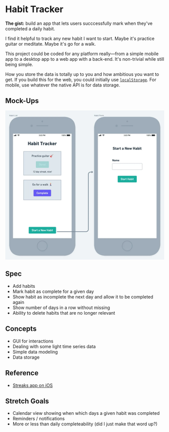# Habit Tracker

**The gist:** build an app that lets users succcessfully mark when they've completed a daily habit.

I find it helpful to track any new habit I want to start. Maybe it's practice guitar or meditate. Maybe it's go for a walk.

This project could be coded for any platform really—from a simple mobile app to a desktop app to a web app with a back-end. It's non-trivial while still being simple.

How you store the data is totally up to you and how ambitious you want to get. If you build this for the web, you could initially use [`localStorage`](https://developer.mozilla.org/en-US/docs/Web/API/Web_Storage_API/Using_the_Web_Storage_API). For mobile, use whatever the native API is for data storage.

## Mock-Ups

![Habit Tracker mobile mock-ups. First view: "Habit Tracker" heading; two cards featuring a title, done/complete button, and streak information; plus a button to add a new habit. Second view: form with a heading, name field and "Start Habit" button](./img/habit-tracker.webp)

## Spec

- Add habits
- Mark habit as complete for a given day
- Show habit as incomplete the next day and allow it to be completed again
- Show number of days in a row without missing
- Ability to delete habits that are no longer relevant

## Concepts

- GUI for interactions
- Dealing with some light time series data
- Simple data modeling
- Data storage

## Reference

- [Streaks app on iOS](https://streaksapp.com)

## Stretch Goals

- Calendar view showing when which days a given habit was completed
- Reminders / notifications
- More or less than daily completeability (did I just make that word up?)
